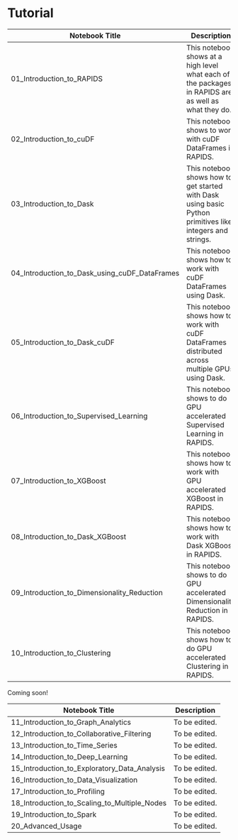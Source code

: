 # Tutorial


| Notebook Title | Description |
|----------------|----------------|
| 01_Introduction_to_RAPIDS  | This notebook shows at a high level what each of the packages in RAPIDS are as well as what they do. |
| 02_Introduction_to_cuDF  | This notebook shows to work with cuDF DataFrames in RAPIDS. |
| 03_Introduction_to_Dask  | This notebook shows how to get started with Dask using basic Python primitives like integers and strings. |
| 04_Introduction_to_Dask_using_cuDF_DataFrames  | This notebook shows how to work with cuDF DataFrames using Dask. |
| 05_Introduction_to_Dask_cuDF  | This notebook shows how to work with cuDF DataFrames distributed across multiple GPUs using Dask. |
| 06_Introduction_to_Supervised_Learning  | This notebook shows to do GPU accelerated Supervised Learning in RAPIDS. |
| 07_Introduction_to_XGBoost  | This notebook shows how to work with GPU accelerated XGBoost in RAPIDS. |
| 08_Introduction_to_Dask_XGBoost  | This notebook shows how to work with Dask XGBoost in RAPIDS. |
| 09_Introduction_to_Dimensionality_Reduction  | This notebook shows to do GPU accelerated Dimensionality Reduction in RAPIDS. |
| 10_Introduction_to_Clustering  | This notebook shows how to do GPU accelerated Clustering in RAPIDS. |

Coming soon!

| Notebook Title | Description |
|----------------|-------------|
| 11_Introduction_to_Graph_Analytics  | To be edited. |
| 12_Introduction_to_Collaborative_Filtering  | To be edited. |
| 13_Introduction_to_Time_Series  | To be edited. |
| 14_Introduction_to_Deep_Learning  | To be edited. |
| 15_Introduction_to_Exploratory_Data_Analysis  | To be edited. |
| 16_Introduction_to_Data_Visualization  | To be edited. |
| 17_Introduction_to_Profiling  | To be edited. |
| 18_Introduction_to_Scaling_to_Multiple_Nodes  | To be edited. |
| 19_Introduction_to_Spark  | To be edited. |
| 20_Advanced_Usage  | To be edited. |
